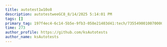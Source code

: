 ```yaml
---
title: autotest1w10o8
description: autotestweeGC8_8/14/2025 5:14:01 PM
tags: []
primary_tag: 197f4ec4-6c14-5b5e-9fb3-058e21403d41:tech/73554900100700000996/67838200100800006287
time: 273
author_profile: https://github.com/ksAutotests
author_name: ksAutotests
---
```

